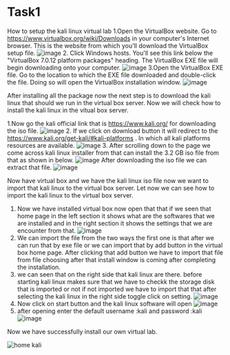 # Task1
How to setup the kali linux virtual lab
1.Open the VirtualBox website. Go to https://www.virtualbox.org/wiki/Downloads in your computer's Internet browser. This is the website from which you'll download the VirtualBox setup file.
 ![image](https://github.com/Jagadeesh1407/Task1/assets/133744331/f96ec709-32f7-4933-aa44-e94a4a052482)
2. Click Windows hosts. You'll see this link below the "VirtualBox 7.0.12 platform packages" heading. The VirtualBox EXE file will begin downloading onto your computer.
 ![image](https://github.com/Jagadeesh1407/Task1/assets/133744331/33c0aac1-2000-4e5a-b67d-8dd9f1dba439)
3.Open the VirtualBox EXE file. Go to the location to which the EXE file downloaded and double-click the file. Doing so will open the VirtualBox installation window.
![image](https://github.com/Jagadeesh1407/Task1/assets/133744331/ec246ca6-8168-414b-bd33-88ee85eb6ba0)

After installing all the package now the next step is to download the kali linux that should we run in the virtual box server. Now we will check how to install the kali linux in the vitual box server.

1.Now go the kali official link that is https://www.kali.org/ for downloading the iso file.
![image](https://github.com/Jagadeesh1407/Task1/assets/133744331/c446d86b-2ffe-4b57-8509-fdce40f61a30)
2. If we click on download button it will redirect to the https://www.kali.org/get-kali/#kali-platforms . In which all kali platforms resources are available.
![image](https://github.com/Jagadeesh1407/Task1/assets/133744331/adcc28e6-d176-4298-94dd-6c186af494e2)
3. After scrolling down to the page we come across kali linux installer from that can install the 3.2 GB iso file from that as shown in below.
![image](https://github.com/Jagadeesh1407/Task1/assets/133744331/723397b7-b439-48dd-9975-8ed2fdf61629)
After downloading the iso file we can extract that file.
![image](https://github.com/Jagadeesh1407/Task1/assets/133744331/2cca2855-794b-4220-b22d-2e7f5a8881b9)


Now have virtual box and we have the kali linux iso file now we want to import that kali linux to the virtual box server. Let now we can see how to import the kali linux to the virtual box server.

1. Now we have installed virtual box now open that that if we seen that home page in the left section it shows what are the softwares that we are installed and in the right section it shows the settings that we are encounter from that.
![image](https://github.com/Jagadeesh1407/Task1/assets/133744331/fdac26c7-4084-4ff8-bc40-c7342c6f7de9)
2. We can import the file from the two ways the first one is that after we can run that by exe file or we can import that by add button in the virtual box home page. After clicking that add button we have to import that file from file choosing after that install window is coming after completing the installation.
3. we can seen that on the right side that kali linux are there. before starting kali linux makes sure that we have to checkk the storage disk that is imported or not if not imported we have to import that that after selecting the kali linux in the right side toggle click on setting.
![image](https://github.com/Jagadeesh1407/Task1/assets/133744331/e4714e06-60aa-42e6-b3f9-46bccca3b912)
4. Now click on start button and the kali linux software will open 
![image](https://github.com/Jagadeesh1407/Task1/assets/133744331/d7eebe7b-760a-48a3-9cea-05ce71ed7f3c)
5. after opening enter the default username :kali and password :kali 
![image](https://github.com/Jagadeesh1407/Task1/assets/133744331/56b44c3d-a8f6-47ab-b06a-52af0fb95373)

Now we have successfully install our own virtual lab.

![home kali](https://github.com/Jagadeesh1407/Task1/assets/133744331/a7d8a989-132d-40fe-85f0-9d3dca73eaf2)

